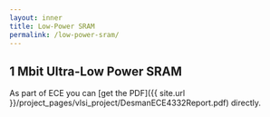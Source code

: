 ```yaml
---
layout: inner
title: Low-Power SRAM
permalink: /low-power-sram/
---
```

## 1 Mbit Ultra-Low Power SRAM

As part of ECE you can [get the PDF]({{ site.url }}/project_pages/vlsi_project/DesmanECE4332Report.pdf) directly.

